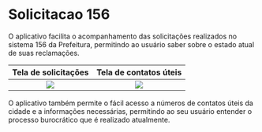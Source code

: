 # Solicitacao 156 

 O aplicativo facilita o acompanhamento das solicitações realizados no sistema 156 da Prefeitura, permitindo ao usuário saber sobre o estado atual de suas reclamações. 
 
 
  Tela de solicitações          |  Tela de contatos úteis
:-------------------------:|:-------------------------:
![](https://github.com/leodegeus7/Solicitacao156-Py/raw/master/Screenshots/5.png)  |  ![](https://github.com/leodegeus7/Solicitacao156-Py/raw/master/Screenshots/1.png)
 
 
 O aplicativo também permite o fácil acesso a números de contatos úteis da cidade e a informações necessárias, permitindo ao seu usuário entender o processo burocrático que é realizado atualmente.
 
 

